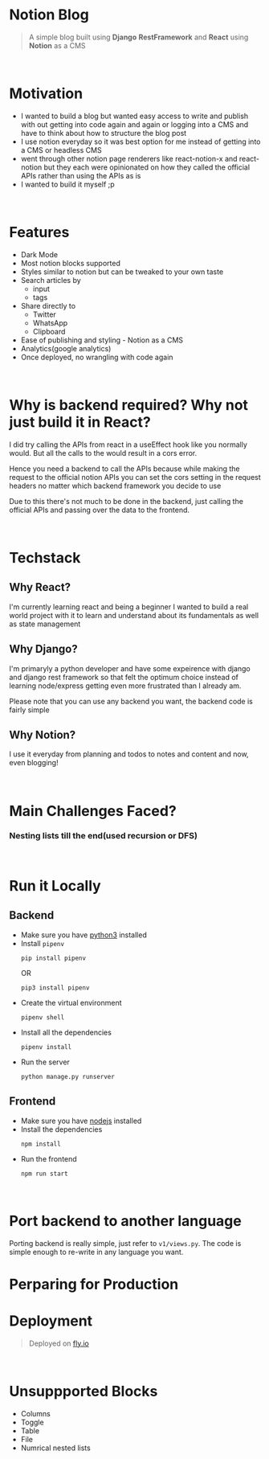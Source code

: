 # Notion Blog

> A simple blog built using **Django** **RestFramework** and **React** using **Notion** as a CMS

<br />

# Motivation 
- I wanted to build a blog but wanted easy access to write and publish with out getting into code again and again or logging into a CMS and have to think about how to structure the blog post
- I use notion everyday so it was best option for me instead of getting into a CMS or headless CMS
- went through other notion page renderers like react-notion-x and react-notion but they each were opinionated on how they called the official APIs rather than using the APIs as is
- I wanted to build it myself ;p

<br />


# Features
- Dark Mode
- Most notion blocks supported
- Styles similar to notion but can be tweaked to your own taste
- Search articles by 
  - input
  - tags
- Share directly to
  - Twitter
  - WhatsApp
  - Clipboard
- Ease of publishing and styling - Notion as a CMS
- Analytics(google analytics)
- Once deployed, no wrangling with code again

<br />

# Why is backend required? Why not just build it in React?
I did try calling the APIs from react in a useEffect hook like you normally would. But all the calls to the would result in a cors error.

Hence you need a backend to call the APIs because while making the request to the official notion APIs you can set the cors setting in the request headers no matter which backend framework you decide to use


Due to this there's not much to be done in the backend, just calling the official APIs and passing over the data to the frontend.

<br />

# Techstack
## Why React?
I'm currently learning react and being a beginner I wanted to build a real world project with it to learn and understand about its fundamentals as well as state management

## Why Django?
I'm primaryly a python developer and have some expeirence with django and django rest framework so that felt the optimum choice instead of learning node/express getting even more frustrated than I already am.

Please note that you can use any backend you want, the backend code is fairly simple


## Why Notion?
I use it everyday from planning and todos to notes and content and now, even blogging!

<br />

# Main Challenges Faced?

### Nesting lists till the end(used recursion or DFS)

<br />

# Run it Locally
## Backend
- Make sure you have [python3](https://www.python.org/) installed
- Install `pipenv` 
    ```shell
    pip install pipenv
    ``` 
    OR
    ```shell
    pip3 install pipenv
    ```
- Create the virtual environment
    ```shell
    pipenv shell
    ```
- Install all the dependencies
    ```shell
    pipenv install
    ```
- Run the server
    ```shell
    python manage.py runserver
    ```

## Frontend
- Make sure you have [nodejs](https://nodejs.org/en/) installed
- Install the dependencies
    ```shell
    npm install
    ```
- Run the frontend
    ```shell
    npm run start
    ```

<br />

# Port backend to another language
Porting backend is really simple, just refer to `v1/views.py`. The code is simple enough to re-write in any language you want.

# Perparing for Production

# Deployment
> Deployed on [fly.io](https://fly.io)

<br />

# Unsuppported Blocks
 - Columns
 - Toggle
 - Table
 - File
 - Numrical nested lists
